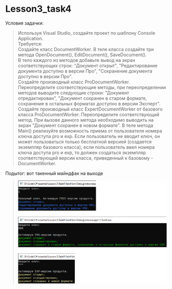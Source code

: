 # Lesson3_task4
Условия задачки:
>Используя Visual Studio, создайте проект по шаблону Console Application.  
Требуется:  
Создайте класс DocumentWorker. 
В теле класса создайте три метода OpenDocument(), EditDocument(), SaveDocument().   
В тело каждого из методов добавьте вывод на экран соответствующих строк: "Документ открыт", "Редактирование документа доступно в версии Про", "Сохранение документа доступно в версии Про".   
Создайте производный класс ProDocumentWorker.  
Переопределите соответствующие методы, при переопределении методов выводите следующие строки: "Документ отредактирован", "Документ сохранен в старом формате, сохранение в остальных форматах доступно в версии Эксперт". 
Создайте производный  класс ExpertDocumentWorker от базового класса ProDocumentWorker. Переопределите соответствующий метод. При вызове данного метода необходимо выводить на экран "Документ сохранен в новом формате". 
В теле метода Main() реализуйте возможность приема от пользователя номера ключа доступа pro и exp. Если пользователь не вводит ключ, он может пользоваться только бесплатной версией (создается экземпляр базового класса), если пользователь ввел номера ключа доступа pro и exp, то должен создаться экземпляр соответствующей версии класса, приведенный к базовому - DocumentWorker.  

Подытог: вот такенный майндфак на выходе
>![](Task4/Program_output.png)
